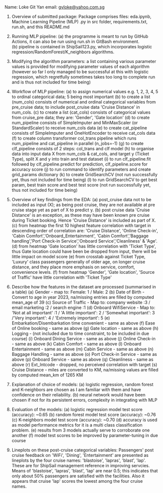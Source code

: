Name: Loke Git Yan
email: gyloke@yahoo.com.sg
1.  Overview of submitted package: 
    Package comprises files: eda.ipynb, Machine Learning Pipeline (MLP) .py in src folder, requirements.txt, run.sh, and this README.md

2.  Running MLP pipeline: 
    (a) the programme is meant to run by GitHub Actions, it can also be run using run.sh in GitBash environment.  
    (b) pipeline is contained in ShipSail123.py, which incorporates logistic regression/RandomForest/K_neighbors algorithms. 

3.  Modifying the algorithm parameters: 
    a list containing various parameter values is provided for modifying parameter values of each algorithm (however so far I only managed to be successful at this with logistic regression, which regretfully sometimes takes too long to complete run and is thus not included for time being)

4.  Workflow of MLP pipeline: 
    (a) to assign numerical values e.g. 1, 2, 3, 4, 5 to ordinal categorical data; 5 being most important 
    (b) to create a list (num_cols) consists of numerical and ordinal categorical variables from pre_cruise data; to include post_cruise data 'Cruise Distance' in num_cols.
    (c) to create a list (cat_cols) consists of categorical values from cruise_pre data; they are: 'Gender', 'Gate location'
    (d) to create num_pipeline consists of SimpleImputer and MinMaxScaler (or StandardScaler) to receive num_cols data
    (e) to create cat_pipeline consists of SimpleImputer and OneHotEncoder to receive cat_cols data
    (f) to create column transformer col_trans pipeline which runs num_pipeline and cat_pipeline in parallel (n_jobs=-1)
    (g) to create clf_pipeline consists of 2 steps: col_trans and clf model
    (h) to organise data into input data X from num_cols & cat_cols, and target y (Ticket Type), split X and y into train and test dataset
    (i) to run clf_pipeline.fit followed by clf_pipeline.predict for prediction, clf_pipeline.score for accuracy score
    (j) to run command to identify parameters and create grid_params dictionary
    (k) to create GridSearchCV (not run successfully yet, thus not included for time being)
    (l) to run GridSearchCV to get best param, best train score and best test score (not run successfully yet, thus not included for time being)
    
5.  Overview of key findings from the EDA: 
    (a) post_cruise data not to be included as input (X); as being post cruise, they are not available at pre cruise stage yet as part of X to predict y.
    (b) post cruise data 'Cruise Distance' is an exception, as these may have been known pre cruise during Ticket booking. Hence 'Cruise Distance' is included as part of X.
    (c) from heatmap the first 10 highest feature correlation with target in descending order of correlation are: 'Cruise Distance', 'Online Check-in', 'Cabin Comfort','Onboard_Entertainment', 'Cabin Comfort','Baggage handling','Port Check-in Service','Onboard Service','Cleanliness' & 'Age'.
    (d) from heatmap 'Gate location' has little correlation with 'Ticket Type', thus Gate location could have been be dropped from input, there will be little impact on model score
    (e) from crosstab against Ticket Type, 'Luxury' class passengers generally of older age, on longer cruise distance, and they place more emphasis on service, comfort, convenience levels.
    (f) from heatmap 'Gender', 'Gate location', 'Source of Traffic' have little correlation with 'Ticket Type'

6.  Describe how the features in the dataset are processed (summarised in a table)
    (a) Gender - map to: Female: 1 / Male: 2
    (b) Date of Birth - Convert to age in year 2023, na/missing entries are filled by computed mean_age of 39
    (c) Source of Traffic - Map to: company website :3 / email marketing :2 / search engine :1
    (d) Onboard WifiService - Map to: 'Not at all important' :1 / 'A little important': 2 / 'Somewhat important': 3 /'Very important': 4 / 'Extremely important': 5
    (e) Embarkation/Disembarkation time convenient - same as above
    (f) Ease of Online booking	                   - same as above
    (g) Gate location	                           - same as above
    (h) Logging	- (not included due to time constraint, to be included in due course)
    (i) Onboard Dining Service	                   - same as above
    (j) Online Check-in	                           - same as above
    (k) Cabin Comfort	                           - same as above
    (l) Onboard Entertainment	                   - same as above
    (m) Cabin Service	                           - same as above
    (n) Baggage Handling	                       - same as above
    (o) Port Check-in Service	                   - same as above
    (p) Onboard Service	                           - same as above
    (q) Cleanliness	                               - same as above
    (r) Ext_Intcode	                               - dropped, no perceived correlation with target
    (s) Cruise Distance - miles are converted to KM, na/missing values are filled by computed mean_km of 1265 KM

7.  Explanation of choice of models: 
    (a) logistic regression, random forest and K-neighbors are chosen as I am familiar with them and have confidence on their reliability. 
    (b) neural network would have been chosen if not for its persistent errors, complexity in integrating with MLP  

8.  Evaluation of the models:
    (a) logistic regression model test score (accuracy): ~0.65
    (b) random forest model test score (accuracy): ~0.76
    (c) K-neighbors model test score (accuracy): ~0.70
    (d) accuracy is used as model performance metrics for it is a multi class classification problem.
    (e) results from 3 models actually serve to corroborate one another 
    (f) model test scores to be improved by parameter-tuning in due course

9.  Lineplots on these post-cruise categorical variables:
    Passengers' post cruise feedback on 'WiFi', 'Dining', 'Entertainment' are presented as lineplots by the four cruise names: 'blastoise', 'lapras', 'blast', 'lap'. These are for ShipSail management reference in improving servcies. Means of 'blastoise', 'lapras', 'blast', 'lap' are near 0.5; this indicates that only about 50% passengers are satisfied with the facilities. Also it appears that cruise 'lap' scores the lowest among the four cruise names. 